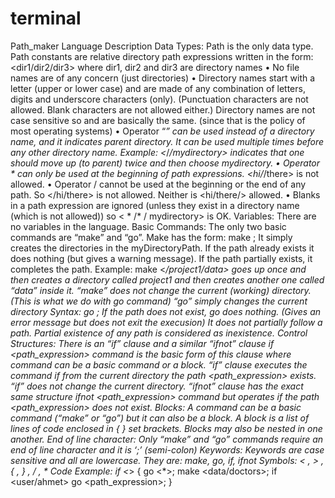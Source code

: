 # terminal

Path_maker Language Description
Data Types: Path is the only data type. Path constants are relative directory path expressions
written in the form:
<dir1/dir2/dir3> where dir1, dir2 and dir3 are directory names
• No file names are of any concern (just directories)
• Directory names start with a letter (upper or lower case) and are made of any
combination of letters, digits and underscore characters (only). (Punctuation
characters are not allowed. Blank characters are not allowed either.) Directory names
are not case sensitive so <AA> and <aa> are basically the same. (since that is the policy
of most operating systems)
• Operator “*” can be used instead of a directory name, and it indicates parent directory.
It can be used multiple times before any other directory name.
Example: <*/*/mydirectory> indicates that one should move up (to parent) twice
and then choose mydirectory.
• Operator * can only be used at the beginning of path expressions. <hi/*/there> is not
allowed.
• Operator / cannot be used at the beginning or the end of any path. So </hi/there> is
not allowed. Neither is <hi/there/> allowed.
• Blanks in a path expression are ignored (unless they exist in a directory name (which is
not allowed)) so < * /* / mydirectory> is OK.
Variables: There are no variables in the language.
Basic Commands: The only two basic commands are “make” and “go”. Make has the form:
make <myDirectoryPath>;
It simply creates the directories in the myDirectoryPath. If the path already exists it does
nothing (but gives a warning message). If the path partially exists, it completes the path.
Example: make <*/project1/data> goes up once and then creates a directory called project1
and then creates another one called “data” inside it.
“make” does not change the current (working) directory. (This is what we do with go
command)
“go” simply changes the current directory
Syntax: go <myPathExpression>;
If the path does not exist, go does nothing. (Gives an error message but does not exit the
execusion) It does not partially follow a path. Partial existence of any path is considered as
inexistence.
Control Structures: There is an “if” clause and a similar “ifnot” clause
if <path_expression> command
is the basic form of this clause where command can be a basic command or a block. “if” clause
executes the command if from the current directory the path <path_expression> exists.
“if” does not change the current directory.
“ifnot” clause has the exact same structure
ifnot <path_expression> command
but operates if the path <path_expression> does not exist.
Blocks: A command can be a basic command (“make” or “go”) but it can also be a block. A
block is a list of lines of code enclosed in { } set brackets. Blocks may also be nested in one
another.
End of line character: Only “make” and “go” commands require an end of line character and
it is ‘;’ (semi-colon)
Keywords: Keywords are case sensitive and all are lowercase. They are:
make, go, if, ifnot
Symbols: < , > , { , } , / , *
Code Example:
if <*>
{ go <*>; make <data/doctors>;
 if <user/ahmet> go <path_expression>;
}

